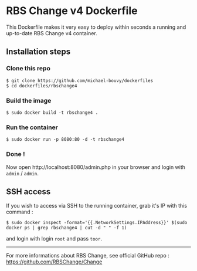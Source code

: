 RBS Change v4 Dockerfile
========================

This Dockerfile makes it very easy to deploy within seconds a running and up-to-date RBS Change v4 container.

## Installation steps

### Clone this repo

```
$ git clone https://github.com/michael-bouvy/dockerfiles
$ cd dockerfiles/rbschange4
```

### Build the image

```
$ sudo docker build -t rbschange4 .
```

### Run the container

```
$ sudo docker run -p 8080:80 -d -t rbschange4
```

### Done !

Now open http://localhost:8080/admin.php in your browser and login with `admin` / `admin`.

## SSH access

If you wish to access via SSH to the running container, grab it's IP with this command :

```
$ sudo docker inspect -format='{{.NetworkSettings.IPAddress}}' $(sudo docker ps | grep rbschange4 | cut -d " " -f 1)
```

and login with login `root` and pass `toor`.

------

For more informations about RBS Change, see official GitHub repo : https://github.com/RBSChange/Change
